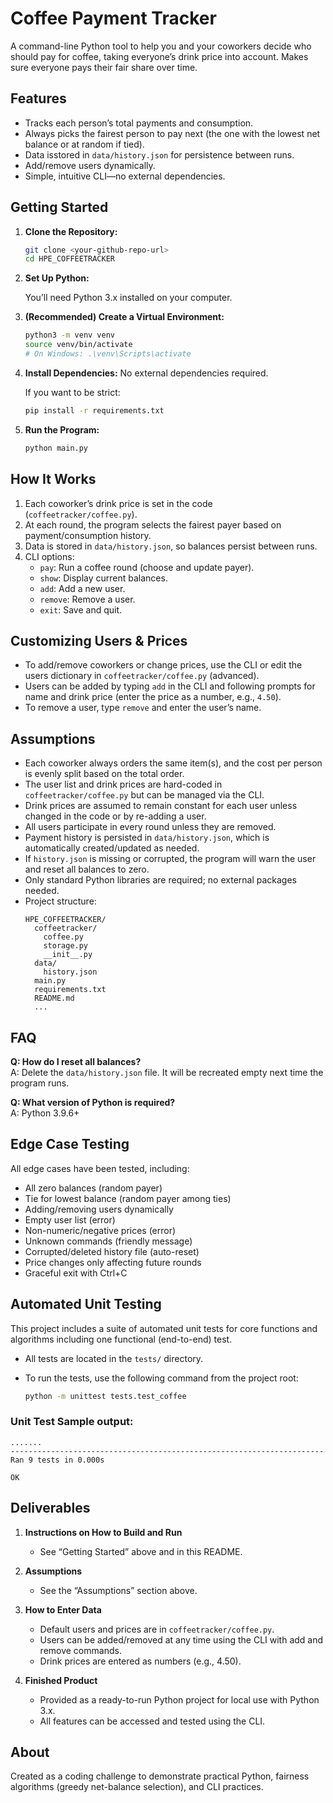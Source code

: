 # Coffee Payment Tracker

A command-line Python tool to help you and your coworkers decide who should pay for coffee, taking everyone’s drink price into account. Makes sure everyone pays their fair share over time.

## Features

- Tracks each person’s total payments and consumption.
- Always picks the fairest person to pay next (the one with the lowest net balance or at random if tied).
- Data isstored in `data/history.json` for persistence between runs.
- Add/remove users dynamically.
- Simple, intuitive CLI—no external dependencies.

## Getting Started

1. **Clone the Repository:**

    ```sh
    git clone <your-github-repo-url>
    cd HPE_COFFEETRACKER
    ```

2. **Set Up Python:**

    You’ll need Python 3.x installed on your computer.

3. **(Recommended) Create a Virtual Environment:**

    ```sh
    python3 -m venv venv
    source venv/bin/activate  
    # On Windows: .\venv\Scripts\activate
    ```

4. **Install Dependencies:**
    No external dependencies required.

    If you want to be strict:

    ```sh
    pip install -r requirements.txt
    ```

5. **Run the Program:**

    ```sh
    python main.py
    ```

## How It Works

1. Each coworker’s drink price is set in the code (`coffeetracker/coffee.py`).
2. At each round, the program selects the fairest payer based on payment/consumption history.
3. Data is stored in `data/history.json`, so balances persist between runs.
4. CLI options:
    - `pay`: Run a coffee round (choose and update payer).
    - `show`: Display current balances.
    - `add`: Add a new user.
    - `remove`: Remove a user.
    - `exit`: Save and quit.

## Customizing Users & Prices

- To add/remove coworkers or change prices, use the CLI or edit the users dictionary in `coffeetracker/coffee.py` (advanced).
- Users can be added by typing `add` in the CLI and following prompts for name and drink price (enter the price as a number, e.g., `4.50`).
- To remove a user, type `remove` and enter the user’s name.

## Assumptions

- Each coworker always orders the same item(s), and the cost per person is evenly split based on the total order.
- The user list and drink prices are hard-coded in `coffeetracker/coffee.py` but can be managed via the CLI.
- Drink prices are assumed to remain constant for each user unless changed in the code or by re-adding a user.
- All users participate in every round unless they are removed.
- Payment history is persisted in `data/history.json`, which is automatically created/updated as needed.
- If `history.json` is missing or corrupted, the program will warn the user and reset all balances to zero.
- Only standard Python libraries are required; no external packages needed.
- Project structure:
    ```
    HPE_COFFEETRACKER/
      coffeetracker/
        coffee.py
        storage.py
        __init__.py
      data/
        history.json
      main.py
      requirements.txt
      README.md
      ...
    ```

## FAQ

**Q: How do I reset all balances?**  
A: Delete the `data/history.json` file. It will be recreated empty next time the program runs.

**Q: What version of Python is required?**  
A: Python 3.9.6+

## Edge Case Testing

All edge cases have been tested, including:

- All zero balances (random payer)
- Tie for lowest balance (random payer among ties)
- Adding/removing users dynamically
- Empty user list (error)
- Non-numeric/negative prices (error)
- Unknown commands (friendly message)
- Corrupted/deleted history file (auto-reset)
- Price changes only affecting future rounds
- Graceful exit with Ctrl+C

## Automated Unit Testing

This project includes a suite of automated unit tests for core functions and algorithms including one functional (end-to-end) test.

- All tests are located in the `tests/` directory.
- To run the tests, use the following command from the project root:

    ```sh
    python -m unittest tests.test_coffee
    ```

### Unit Test Sample output:


```
.......
----------------------------------------------------------------------
Ran 9 tests in 0.000s

OK
```

## Deliverables

1. **Instructions on How to Build and Run**
    - See “Getting Started” above and in this README.

2. **Assumptions**
    - See the “Assumptions” section above.

3. **How to Enter Data**
    - Default users and prices are in `coffeetracker/coffee.py`.
    - Users can be added/removed at any time using the CLI with add and remove commands.
    - Drink prices are entered as numbers (e.g., 4.50).

4. **Finished Product**
    - Provided as a ready-to-run Python project for local use with Python 3.x.
    - All features can be accessed and tested using the CLI.

## About

Created as a coding challenge to demonstrate practical Python, fairness algorithms (greedy net-balance selection), and CLI practices.